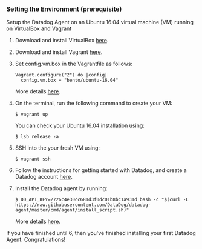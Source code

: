 ### Setting the Environment (prerequisite)

Setup the Datadog Agent on an Ubuntu 16.04 virtual machine (VM) running on VirtualBox and Vagrant

1. Download and install VirtualBox [here](https://www.virtualbox.org/).
2. Download and install Vagrant [here](https://www.vagrantup.com/docs/installation/).
3. Set config.vm.box in the Vagrantfile as follows:
    ```
    Vagrant.configure("2") do |config|
      config.vm.box = "bento/ubuntu-16.04"
    ```
    More details [here](https://app.vagrantup.com/bento/boxes/ubuntu-16.04).

4. On the terminal, run the following command to create your VM:
    ```
    $ vagrant up
    ```
    You can check your Ubuntu 16.04 installation using:
    ```
    $ lsb_release -a
    ```

5. SSH into the your fresh VM using:
    ```
    $ vagrant ssh
    ```

6. Follow the instructions for getting started with Datadog, and create a Datadog account [here](https://docs.datadoghq.com/).


7. Install the Datadog agent by running:
    ```
    $ DD_API_KEY=2726c4e30cc681d3f0dc01b8bc1a931d bash -c "$(curl -L https://raw.githubusercontent.com/DataDog/datadog-agent/master/cmd/agent/install_script.sh)"
    ```
    More details [here](https://app.datadoghq.com/account/settings#agent/ubuntu).

If you have finished until 6, then you've finished installing your first Datadog Agent. Congratulations!
